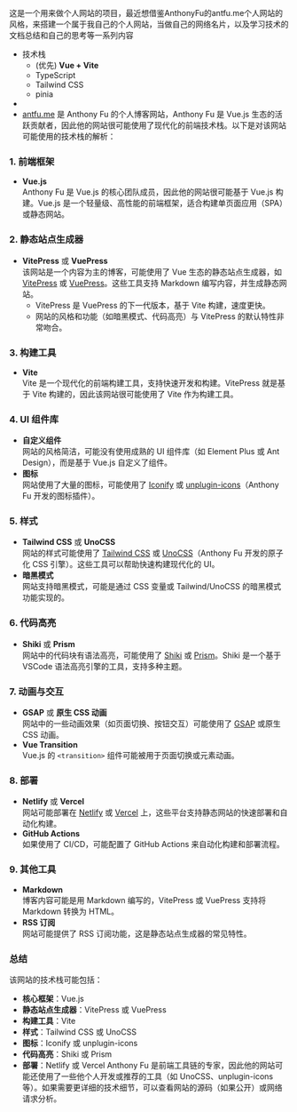 这是一个用来做个人网站的项目，最近想借鉴AnthonyFu的antfu.me个人网站的风格，来搭建一个属于我自己的个人网站，当做自己的网络名片，以及学习技术的文档总结和自己的思考等一系列内容
* 技术栈
  * (优先) **Vue + Vite**
  * TypeScript
  * Tailwind CSS
  * pinia
* 
* [antfu.me](https://antfu.me) 是 Anthony Fu 的个人博客网站，Anthony Fu 是 Vue.js 生态的活跃贡献者，因此他的网站很可能使用了现代化的前端技术栈。以下是对该网站可能使用的技术栈的解析：

### 1. **前端框架**
   - **Vue.js**  
     Anthony Fu 是 Vue.js 的核心团队成员，因此他的网站很可能基于 Vue.js 构建。Vue.js 是一个轻量级、高性能的前端框架，适合构建单页面应用（SPA）或静态网站。
### 2. **静态站点生成器**
   - **VitePress** 或 **VuePress**  
     该网站是一个内容为主的博客，可能使用了 Vue 生态的静态站点生成器，如 [VitePress](https://vitepress.dev/) 或 [VuePress](https://vuepress.vuejs.org/)。这些工具支持 Markdown 编写内容，并生成静态网站。
     - VitePress 是 VuePress 的下一代版本，基于 Vite 构建，速度更快。
     - 网站的风格和功能（如暗黑模式、代码高亮）与 VitePress 的默认特性非常吻合。
### 3. **构建工具**
   - **Vite**  
     Vite 是一个现代化的前端构建工具，支持快速开发和构建。VitePress 就是基于 Vite 构建的，因此该网站很可能使用了 Vite 作为构建工具。
### 4. **UI 组件库**
   - **自定义组件**  
     网站的风格简洁，可能没有使用成熟的 UI 组件库（如 Element Plus 或 Ant Design），而是基于 Vue.js 自定义了组件。
   - **图标**  
     网站使用了大量的图标，可能使用了 [Iconify](https://iconify.design/) 或 [unplugin-icons](https://github.com/antfu/unplugin-icons)（Anthony Fu 开发的图标插件）。
### 5. **样式**
   - **Tailwind CSS** 或 **UnoCSS**  
     网站的样式可能使用了 [Tailwind CSS](https://tailwindcss.com/) 或 [UnoCSS](https://github.com/unocss/unocss)（Anthony Fu 开发的原子化 CSS 引擎）。这些工具可以帮助快速构建现代化的 UI。
   - **暗黑模式**  
     网站支持暗黑模式，可能是通过 CSS 变量或 Tailwind/UnoCSS 的暗黑模式功能实现的。
### 6. **代码高亮**
   - **Shiki** 或 **Prism**  
     网站中的代码块有语法高亮，可能使用了 [Shiki](https://shiki.matsu.io/) 或 [Prism](https://prismjs.com/)。Shiki 是一个基于 VSCode 语法高亮引擎的工具，支持多种主题。
### 7. **动画与交互**
   - **GSAP** 或 **原生 CSS 动画**  
     网站中的一些动画效果（如页面切换、按钮交互）可能使用了 [GSAP](https://greensock.com/gsap/) 或原生 CSS 动画。
   - **Vue Transition**  
     Vue.js 的 `<transition>` 组件可能被用于页面切换或元素动画。
### 8. **部署**
   - **Netlify** 或 **Vercel**  
     网站可能部署在 [Netlify](https://www.netlify.com/) 或 [Vercel](https://vercel.com/) 上，这些平台支持静态网站的快速部署和自动化构建。
   - **GitHub Actions**  
     如果使用了 CI/CD，可能配置了 GitHub Actions 来自动化构建和部署流程。
### 9. **其他工具**
   - **Markdown**  
     博客内容可能是用 Markdown 编写的，VitePress 或 VuePress 支持将 Markdown 转换为 HTML。
   - **RSS 订阅**  
     网站可能提供了 RSS 订阅功能，这是静态站点生成器的常见特性。
### 总结
该网站的技术栈可能包括：
- **核心框架**：Vue.js
- **静态站点生成器**：VitePress 或 VuePress
- **构建工具**：Vite
- **样式**：Tailwind CSS 或 UnoCSS
- **图标**：Iconify 或 unplugin-icons
- **代码高亮**：Shiki 或 Prism
- **部署**：Netlify 或 Vercel
Anthony Fu 是前端工具链的专家，因此他的网站可能还使用了一些他个人开发或推荐的工具（如 UnoCSS、unplugin-icons 等）。如果需要更详细的技术细节，可以查看网站的源码（如果公开）或网络请求分析。